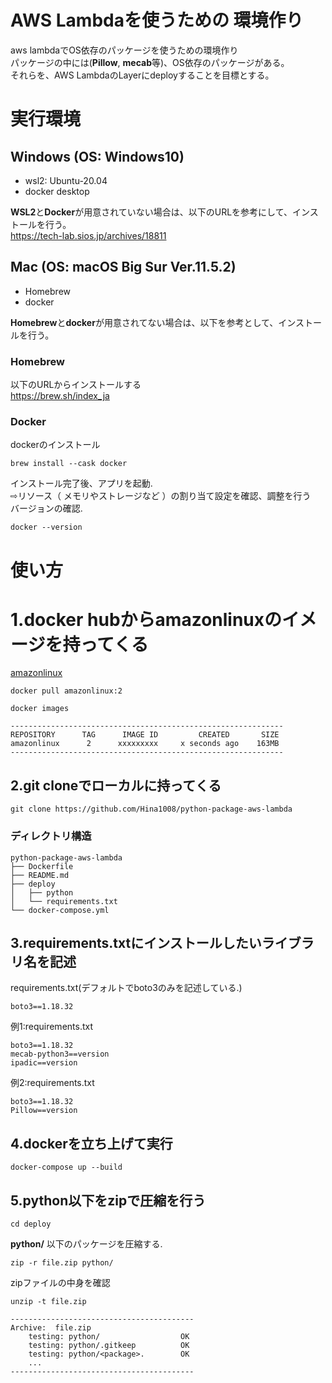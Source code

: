 # AWS Lambdaを使うための 環境作り
aws lambdaでOS依存のパッケージを使うための環境作り\
パッケージの中には(**Pillow**, **mecab**等)、OS依存のパッケージがある。\
それらを、AWS LambdaのLayerにdeployすることを目標とする。


# 実行環境
## Windows (OS: Windows10)
- wsl2: Ubuntu-20.04
- docker desktop

**WSL2**と**Docker**が用意されていない場合は、以下のURLを参考にして、インストールを行う。\
https://tech-lab.sios.jp/archives/18811

## Mac (OS: macOS Big Sur Ver.11.5.2)
- Homebrew
- docker

**Homebrew**と**docker**が用意されてない場合は、以下を参考として、インストールを行う。

### Homebrew
以下のURLからインストールする\
https://brew.sh/index_ja
### Docker
dockerのインストール
```
brew install --cask docker
```
インストール完了後、アプリを起動.\
⇨リソース（ メモリやストレージなど ）の割り当て設定を確認、調整を行う\
バージョンの確認.
```
docker --version
```

# 使い方
# 1.**docker hub**から**amazonlinux**のイメージを持ってくる
[amazonlinux](https://hub.docker.com/_/amazonlinux?tab=tags&page=1&ordering=last_updated)
```
docker pull amazonlinux:2
```
```
docker images
```
```
-------------------------------------------------------------
REPOSITORY      TAG      IMAGE ID         CREATED       SIZE
amazonlinux      2      xxxxxxxxx     x seconds ago    163MB
-------------------------------------------------------------
```
## 2.git cloneでローカルに持ってくる
```
git clone https://github.com/Hina1008/python-package-aws-lambda
```
### ディレクトリ構造
```
python-package-aws-lambda
├── Dockerfile
├── README.md
├── deploy
│   ├── python
│   └── requirements.txt
└── docker-compose.yml
```
## 3.requirements.txtにインストールしたいライブラリ名を記述
requirements.txt(デフォルトでboto3のみを記述している.)
```
boto3==1.18.32
```
例1:requirements.txt
```
boto3==1.18.32
mecab-python3==version
ipadic==version
```
例2:requirements.txt
```
boto3==1.18.32
Pillow==version
```
## 4.dockerを立ち上げて実行
```
docker-compose up --build
```
## 5.python以下をzipで圧縮を行う
```
cd deploy
```
**python/** 以下のパッケージを圧縮する.
```
zip -r file.zip python/
```
zipファイルの中身を確認
```
unzip -t file.zip
```
```
-----------------------------------------
Archive:  file.zip
    testing: python/                  OK
    testing: python/.gitkeep          OK
    testing: python/<package>.        OK
    ...
-----------------------------------------
```






